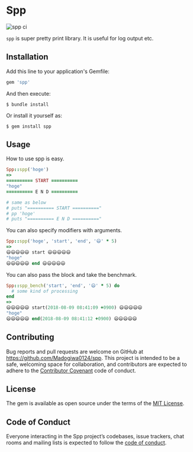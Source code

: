 # Spp

![spp ci](https://github.com/Madogiwa0124/spp/workflows/spp%20ci/badge.svg)

`spp` is super pretty print library.
It is useful for log output etc.

## Installation

Add this line to your application's Gemfile:

```ruby
gem 'spp'
```

And then execute:

    $ bundle install

Or install it yourself as:

    $ gem install spp

## Usage

How to use spp is easy.

``` ruby
Spp::spp('hoge')
=>
========== START ==========
"hoge"
========== E N D ==========

# same as below
# puts "========== START =========="
# pp 'hoge'
# puts "========== E N D =========="
```

You can also specify modifiers with arguments.
``` ruby
Spp::spp('hoge', 'start', 'end', '😃' * 5)
=>
😃😃😃😃😃 start 😃😃😃😃😃
"hoge"
😃😃😃😃😃 end 😃😃😃😃😃
```

You can also pass the block and take the benchmark.
``` ruby
Spp::spp_bench('start', 'end', '😃' * 5) do
  # some kind of processing
end
=>
😃😃😃😃😃 start(2018-08-09 08:41:09 +0900) 😃😃😃😃😃
"hoge"
😃😃😃😃😃 end(2018-08-09 08:41:12 +0900) 😃😃😃😃😃
```
## Contributing

Bug reports and pull requests are welcome on GitHub at https://github.com/Madogiwa0124/spp. This project is intended to be a safe, welcoming space for collaboration, and contributors are expected to adhere to the [Contributor Covenant](http://contributor-covenant.org) code of conduct.

## License

The gem is available as open source under the terms of the [MIT License](https://opensource.org/licenses/MIT).

## Code of Conduct

Everyone interacting in the Spp project’s codebases, issue trackers, chat rooms and mailing lists is expected to follow the [code of conduct](https://github.com/Madogiwa0124/spp/blob/master/CODE_OF_CONDUCT.md).
